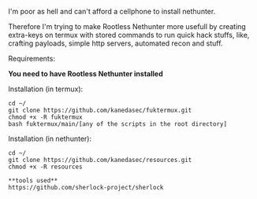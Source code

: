 I'm poor as hell and can't afford a cellphone to install nethunter.

Therefore I'm trying to make Rootless Nethunter more usefull by creating extra-keys on termux with stored commands
to run quick hack stuffs, like, crafting payloads, simple http servers, automated recon and stuff. 


Requirements:

**You need to have Rootless Nethunter installed**

Installation (in termux):

~~~
cd ~/
git clone https://github.com/kanedasec/fuktermux.git
chmod +x -R fuktermux
bash fuktermux/main/[any of the scripts in the root directory]
~~~


Installation (in nethunter):

~~~
cd ~/
git clone https://github.com/kanedasec/resources.git
chmod +x -R resources

**tools used**
https://github.com/sherlock-project/sherlock

~~~
